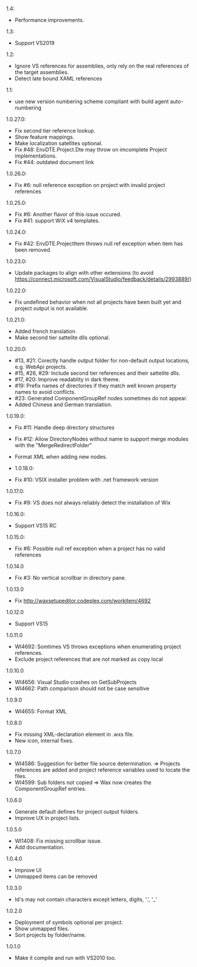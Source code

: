 1.4:
- Performance improvements.

1.3:
- Support VS2019

1.2:
- Ignore VS references for assemblies, only rely on the real references of the target assemblies.
- Detect late bound XAML references

1.1:
- use new version numbering scheme compliant with build agent auto-numbering

1.0.27.0:
- Fix second tier reference lookup.
- Show feature mappings.
- Make localization satellites optional.
- Fix #48: EnvDTE.Project.Dte may throw on imcomplete Project implementations.
- Fix #44: outdated document link

1.0.26.0:
- Fix #6: null reference exception on project with invalid project references

1.0.25.0:
- Fix #6: Another flavor of this issue occured.
- Fix #41: support WiX v4 templates.

1.0.24.0:
- Fix #42: EnvDTE.ProjectItem throws null ref exception when item has been removed

1.0.23.0:
- Update packages to align with other extensions (to avoid https://connect.microsoft.com/VisualStudio/feedback/details/2993889/)

1.0.22.0:
- Fix undefined behavior when not all projects have been built yet and project output is not available.

1.0.21.0:
- Added french translation
- Make second tier sattelite dlls optional.

1.0.20.0:
- #13, #21: Corectly handle output folder for non-default output locations, e.g. WebApi projects.
- #15, #26, #29: Include second tier references and their sattelite dlls.
- #17, #20: Improve readablity in dark theme.
- #19: Prefix names of directories if they match well known property names to avoid conflicts.
- #23: Generated ComponentGroupRef nodes sometimes do not appear.
- Added Chinese and German translation.

1.0.19.0:
- Fix #11: Handle deep directory structures
- Fix #12: Allow DirectoryNodes without name to support merge modules with the "MergeRedirectFolder"
- Format XML when adding new nodes.
 
- 1.0.18.0:
- Fix #10: VSIX installer problem with .net framework version

1.0.17.0:
- Fix #9: VS does not always reliably detect the installation of Wix

1.0.16.0:
- Support VS15 RC

1.0.15.0:
- Fix #6: Possible null ref exception when a project has no valid references

1.0.14.0
- Fix #3: No vertical scrollbar in directory pane.

1.0.13.0
- Fix http://waxsetupeditor.codeplex.com/workitem/4692

1.0.12.0
- Support VS15

1.0.11.0
- WI4692: Somtimes VS throws exceptions when enumerating project references.
- Exclude project references that are not marked as copy local

1.0.10.0
- WI4656: Visual Studio crashes on GetSubProjects
- WI4662: Path comparison should not be case sensitive

1.0.9.0
- WI4655: Format XML

1.0.8.0
- Fix missing XML-declaration element in .wxs file.
- New icon, internal fixes.

1.0.7.0
- WI4586: Suggestion for better file source determination. => Projects references are added and project reference variables used to locate the files.
- WI4599: Sub folders not copied => Wax now creates the ComponentGroupRef entries.

1.0.6.0
- Generate default defines for project output folders.
- Improve UX in project lists.

1.0.5.0
- WI1408: Fix missing scrollbar issue.
- Add documentation.

1.0.4.0
- Improve UI
- Unmapped items can be removed

1.0.3.0
- Id's may not contain characters except letters, digits, '.', '_'

1.0.2.0
- Deployment of symbols optional per project.
- Show unmapped files.
- Sort projects by folder/name.

1.0.1.0
- Make it compile and run with VS2010 too.